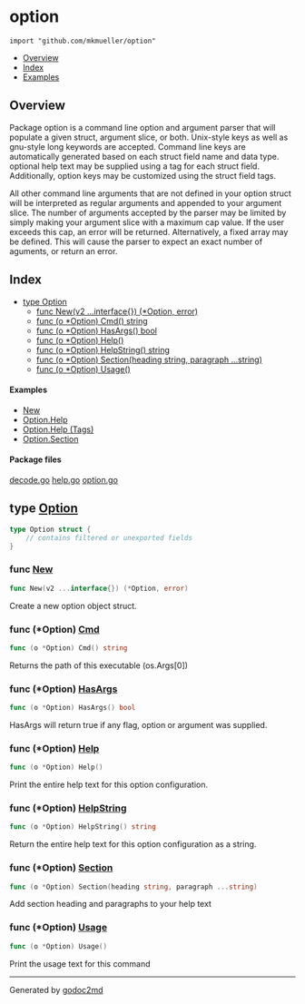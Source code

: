 

# option
`import "github.com/mkmueller/option"`

* [Overview](#pkg-overview)
* [Index](#pkg-index)
* [Examples](#pkg-examples)

## <a name="pkg-overview">Overview</a>
Package option is a command line option and argument parser that will
populate a given struct, argument slice, or both.  Unix-style keys as well as
gnu-style long keywords are accepted.  Command line keys are automatically
generated based on each struct field name and data type.  optional help text
may be supplied using a tag for each struct field. Additionally, option keys
may be customized using the struct field tags.

All other command line arguments that are not defined in your option struct
will be interpreted as regular arguments and appended to your argument slice.
The number of arguments accepted by the parser may be limited by simply
making your argument slice with a maximum cap value.  If the user exceeds
this cap, an error will be returned.  Alternatively, a fixed array may be
defined.  This will cause the parser to expect an exact number of aguments,
or return an error.




## <a name="pkg-index">Index</a>
* [type Option](#Option)
  * [func New(v2 ...interface{}) (*Option, error)](#New)
  * [func (o *Option) Cmd() string](#Option.Cmd)
  * [func (o *Option) HasArgs() bool](#Option.HasArgs)
  * [func (o *Option) Help()](#Option.Help)
  * [func (o *Option) HelpString() string](#Option.HelpString)
  * [func (o *Option) Section(heading string, paragraph ...string)](#Option.Section)
  * [func (o *Option) Usage()](#Option.Usage)

#### <a name="pkg-examples">Examples</a>
* [New](#example_New)
* [Option.Help](#example_Option_Help)
* [Option.Help (Tags)](#example_Option_Help_tags)
* [Option.Section](#example_Option_Section)

#### <a name="pkg-files">Package files</a>
[decode.go](/src/github.com/mkmueller/option/decode.go) [help.go](/src/github.com/mkmueller/option/help.go) [option.go](/src/github.com/mkmueller/option/option.go) 






## <a name="Option">type</a> [Option](/src/target/option.go?s=2349:2899#L75)
``` go
type Option struct {
    // contains filtered or unexported fields
}
```






### <a name="New">func</a> [New](/src/target/option.go?s=3258:3303#L108)
``` go
func New(v2 ...interface{}) (*Option, error)
```
Create a new option object struct.





### <a name="Option.Cmd">func</a> (\*Option) [Cmd](/src/target/option.go?s=4349:4378#L155)
``` go
func (o *Option) Cmd() string
```
Returns the path of this executable (os.Args[0])




### <a name="Option.HasArgs">func</a> (\*Option) [HasArgs](/src/target/option.go?s=6435:6467#L248)
``` go
func (o *Option) HasArgs() bool
```
HasArgs will return true if any flag, option or argument was supplied.




### <a name="Option.Help">func</a> (\*Option) [Help](/src/target/help.go?s=488:511#L30)
``` go
func (o *Option) Help()
```
Print the entire help text for this option configuration.




### <a name="Option.HelpString">func</a> (\*Option) [HelpString](/src/target/help.go?s=618:654#L35)
``` go
func (o *Option) HelpString() string
```
Return the entire help text for this option configuration as a string.




### <a name="Option.Section">func</a> (\*Option) [Section](/src/target/help.go?s=1449:1510#L69)
``` go
func (o *Option) Section(heading string, paragraph ...string)
```
Add section heading and paragraphs to your help text




### <a name="Option.Usage">func</a> (\*Option) [Usage](/src/target/help.go?s=3659:3683#L157)
``` go
func (o *Option) Usage()
```
Print the usage text for this command








- - -
Generated by [godoc2md](http://godoc.org/github.com/davecheney/godoc2md)
